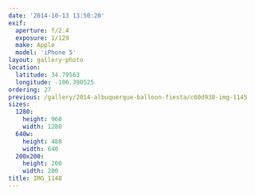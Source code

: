 ```yaml
---
date: '2014-10-13 13:50:20'
exif:
  aperture: f/2.4
  exposure: 1/129
  make: Apple
  model: 'iPhone 5'
layout: gallery-photo
location:
  latitude: 34.79563
  longitude: -106.390525
ordering: 27
previous: /gallery/2014-albuquerque-balloon-fiesta/c60d938-img-1145
sizes:
  1280:
    height: 960
    width: 1280
  640w:
    height: 480
    width: 640
  200x200:
    height: 200
    width: 200
title: IMG_1148
---
```

